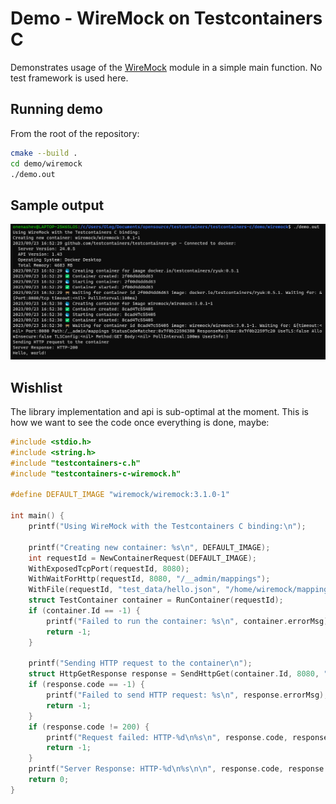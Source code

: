# Demo - WireMock on Testcontainers C

Demonstrates usage of the [WireMock](https://wiremock.org/) module in a simple main function.
No test framework is used here.

## Running demo

From the root of the repository:

```bash
cmake --build .
cd demo/wiremock
./demo.out
```

## Sample output

![Sample Output](./sample_output.png)

## Wishlist

The library implementation and api is sub-optimal at the moment.
This is how we want to see the code once everything is done, maybe:

```c
#include <stdio.h>
#include <string.h>
#include "testcontainers-c.h"
#include "testcontainers-c-wiremock.h"

#define DEFAULT_IMAGE "wiremock/wiremock:3.1.0-1"

int main() {
    printf("Using WireMock with the Testcontainers C binding:\n");

    printf("Creating new container: %s\n", DEFAULT_IMAGE);
    int requestId = NewContainerRequest(DEFAULT_IMAGE);
    WithExposedTcpPort(requestId, 8080);
    WithWaitForHttp(requestId, 8080, "/__admin/mappings");
    WithFile(requestId, "test_data/hello.json", "/home/wiremock/mappings/hello.json");
    struct TestContainer container = RunContainer(requestId);
    if (container.Id == -1) {
        printf("Failed to run the container: %s\n", container.errorMsg);
        return -1;
    }

    printf("Sending HTTP request to the container\n");
    struct HttpGetResponse response = SendHttpGet(container.Id, 8080, "/hello");
    if (response.code == -1) {
        printf("Failed to send HTTP request: %s\n", response.errorMsg);
        return -1;
    }
    if (response.code != 200) {
        printf("Request failed: HTTP-%d\n%s\n", response.code, response.errorMsg);
        return -1;
    }
    printf("Server Response: HTTP-%d\n%s\n\n", response.code, response.msg);
    return 0;
}
```
